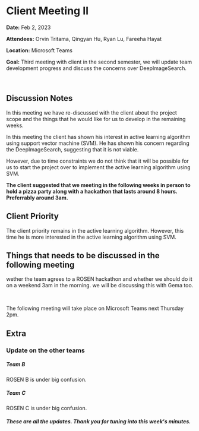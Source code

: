 # Client Meeting II

**Date:** Feb 2, 2023

**Attendees:** Orvin Tritama, Qingyan Hu, Ryan Lu, Fareeha Hayat

**Location:** Microsoft Teams

**Goal:** Third meeting with client in the second semester, we will update team development progress and discuss the concerns over DeepImageSearch.


<br>


## Discussion Notes

In this meeting we have re-discussed with the client about the project scope and the things that he would like for us to develop in the remaining weeks.

In this meeting the client has shown his interest in active learning algorithm using support vector machine (SVM). He has shown his concern regarding the DeepImageSearch, suggesting that it is not viable.

However, due to time constraints we do not think that it will be possible for us to start the project over to implement the active learning algorithm using SVM.

**The client suggested that we meeting in the following weeks in person to hold a pizza party along with a hackathon that lasts around 8 hours. Preferrably around 3am.**
	
	

## Client Priority

The client priority remains in the active learning algorithm. However, this time he is more interested in the active learning algorithm using SVM.



## Things that needs to be discussed in the following meeting

wether the team agrees to a ROSEN hackathon and whether we should do it on a weekend 3am in the morning.
we will be discussing this with Gema too.

<br>


The following meeting will take place on Microsoft Teams next Thursday 2pm.


## Extra

### Update on the other teams

##### Team B
ROSEN B is under big confusion.


##### Team C
ROSEN C is under big confusion.



###### **These are all the updates. Thank you for tuning into this week's minutes.**
